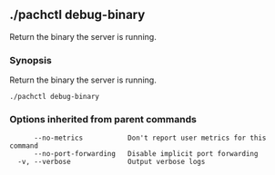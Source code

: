## ./pachctl debug-binary

Return the binary the server is running.

### Synopsis


Return the binary the server is running.

```
./pachctl debug-binary
```

### Options inherited from parent commands

```
      --no-metrics           Don't report user metrics for this command
      --no-port-forwarding   Disable implicit port forwarding
  -v, --verbose              Output verbose logs
```

